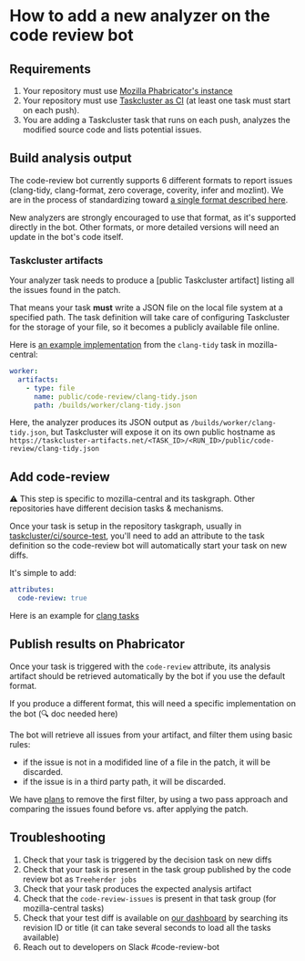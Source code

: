# How to add a new analyzer on the code review bot

## Requirements

1. Your repository must use [Mozilla Phabricator's instance](https://phabricator.services.mozilla.com/)
2. Your repository must use [Taskcluster as CI](https://docs.taskcluster.net) (at least one task must start on each push).
3. You are adding a Taskcluster task that runs on each push, analyzes the modified source code and lists potential issues.

## Build analysis output

The code-review bot currently supports 6 different formats to report issues (clang-tidy, clang-format, zero coverage, coverity, infer and mozlint).
We are in the process of standardizing toward [a single format described here](analysis_format.md).

New analyzers are strongly encouraged to use that format, as it's supported directly in the bot. Other formats, or more detailed versions will need an update in the bot's code itself.


### Taskcluster artifacts

Your analyzer task needs to produce a [public Taskcluster artifact] listing all the issues found in the patch.

That means your task **must** write a JSON file on the local file system at a specified path. The task definition will take care of configuring Taskcluster for the storage of your file, so it becomes a publicly available file online.

Here is [an example implementation](https://hg.mozilla.org/mozilla-central/file/tip/taskcluster/ci/source-test/clang.yml#l58) from the `clang-tidy` task in mozilla-central:

```yaml
worker:
  artifacts:
    - type: file
      name: public/code-review/clang-tidy.json
      path: /builds/worker/clang-tidy.json
```

Here, the analyzer produces its JSON output as `/builds/worker/clang-tidy.json`, but Taskcluster will expose it on its own public hostname as `https://taskcluster-artifacts.net/<TASK_ID>/<RUN_ID>/public/code-review/clang-tidy.json`

## Add code-review

:warning: This step is specific to mozilla-central and its taskgraph. Other repositories have different decision tasks & mechanisms.

Once your task is setup in the repository taskgraph, usually in [taskcluster/ci/source-test](https://github.com/mozilla/release-services/issues/2254), you'll need to add an attribute to the task definition so the code-review bot will automatically start your task on new diffs.

It's simple to add:

```yaml
attributes:
  code-review: true
```

Here is an example for [clang tasks](https://hg.mozilla.org/mozilla-central/file/tip/taskcluster/ci/source-test/clang.yml#l12)

## Publish results on Phabricator

Once your task is triggered with the `code-review` attribute, its analysis artifact should be retrieved automatically by the bot if you use the default format.

If you produce a different format, this will need a specific implementation on the bot (:mag: doc needed here)

The bot will retrieve all issues from your artifact, and filter them using basic rules:

* if the issue is not in a modifided line of a file in the patch, it will be discarded.
* if the issue is in a third party path, it will be discarded.

We have [plans](https://bugzilla.mozilla.org/show_bug.cgi?id=1555721) to remove the first filter, by using a two pass approach and comparing the issues found before vs. after applying the patch.


## Troubleshooting

1. Check that your task is triggered by the decision task on new diffs
2. Check that your task is present in the task group published by the code review bot as `Treeherder jobs`
3. Check that your task produces the expected analysis artifact
4. Check that the `code-review-issues` is present in that task group (for mozilla-central tasks)
5. Check that your test diff is available on [our dashboard](https://static-analysis.moz.tools/) by searching its revision ID or title (it can take several seconds to load all the tasks available)
6. Reach out to developers on Slack #code-review-bot
